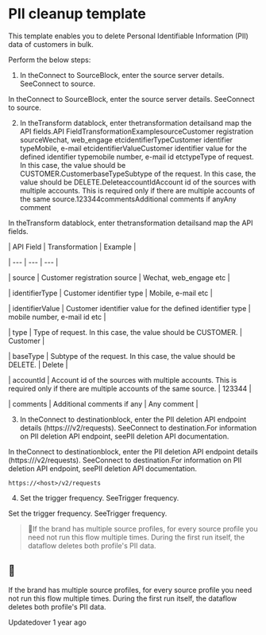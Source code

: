 # PII cleanup template

This template enables you to delete Personal Identifiable Information (PII) data of customers  in bulk.

Perform the below steps:

1. In theConnect to SourceBlock, enter the source server details. SeeConnect to source.

In theConnect to SourceBlock, enter the source server details. SeeConnect to source.

2. In theTransform datablock, enter thetransformation detailsand map the API fields.API FieldTransformationExamplesourceCustomer registration sourceWechat, web_engage etcidentifierTypeCustomer identifier typeMobile, e-mail etcidentifierValueCustomer identifier value for the defined identifier typemobile number, e-mail id etctypeType of request. In this case, the value should be CUSTOMER.CustomerbaseTypeSubtype of the request. In this case, the value should be DELETE.DeleteaccountIdAccount id of the sources with multiple accounts. This is required only if there are multiple accounts of the same source.123344commentsAdditional comments if anyAny comment

In theTransform datablock, enter thetransformation detailsand map the API fields.

| API Field | Transformation | Example |

| --- | --- | --- |

| source | Customer registration source | Wechat, web_engage etc |

| identifierType | Customer identifier type | Mobile, e-mail etc |

| identifierValue | Customer identifier value for the defined identifier type | mobile number, e-mail id etc |

| type | Type of request. In this case, the value should be CUSTOMER. | Customer |

| baseType | Subtype of the request. In this case, the value should be DELETE. | Delete |

| accountId | Account id of the sources with multiple accounts. This is required only if there are multiple accounts of the same source. | 123344 |

| comments | Additional comments if any | Any comment |



3. In theConnect to destinationblock, enter the PII deletion API endpoint details (https://<host>/v2/requests). SeeConnect to destination.For information on PII deletion API endpoint, seePII deletion API documentation.

In theConnect to destinationblock, enter the PII deletion API endpoint details (https://<host>/v2/requests). SeeConnect to destination.For information on PII deletion API endpoint, seePII deletion API documentation.

`https://<host>/v2/requests`

4. Set the trigger frequency. SeeTrigger frequency.

Set the trigger frequency. SeeTrigger frequency.

> 📘If the brand has multiple source profiles, for every source profile you need not run this flow multiple times. During the first run itself, the dataflow deletes both profile's PII data.

## 📘

If the brand has multiple source profiles, for every source profile you need not run this flow multiple times. During the first run itself, the dataflow deletes both profile's PII data.

Updatedover 1 year ago
